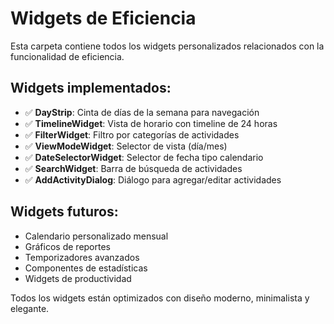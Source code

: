 # Widgets de Eficiencia

Esta carpeta contiene todos los widgets personalizados relacionados con la funcionalidad de eficiencia.

## Widgets implementados:
- ✅ **DayStrip**: Cinta de días de la semana para navegación
- ✅ **TimelineWidget**: Vista de horario con timeline de 24 horas
- ✅ **FilterWidget**: Filtro por categorías de actividades
- ✅ **ViewModeWidget**: Selector de vista (día/mes)
- ✅ **DateSelectorWidget**: Selector de fecha tipo calendario
- ✅ **SearchWidget**: Barra de búsqueda de actividades
- ✅ **AddActivityDialog**: Diálogo para agregar/editar actividades

## Widgets futuros:
- Calendario personalizado mensual
- Gráficos de reportes
- Temporizadores avanzados
- Componentes de estadísticas
- Widgets de productividad

Todos los widgets están optimizados con diseño moderno, minimalista y elegante.
